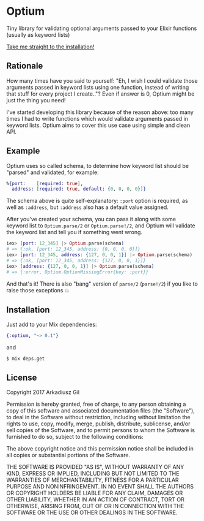 # Optium

Tiny library for validating optional arguments passed to your
Elixir functions (usually as keyword lists)

[Take me straight to the installation!](#installation)

## Rationale

How many times have you said to yourself: "Eh, I wish I could validate those arguments
passed in keyword lists using one function, instead of writing that stuff for every project I create.."?
Even if answer is 0, Optium might be just the thing you need!

I've started developing this library because of the reason above: too many times
I had to write functions which would validate arguments passed in keyword lists.
Optium aims to cover this use case using simple and clean API.

## Example

Optium uses so called schema, to determine how keyword list should be "parsed"
and validated, for example:

```elixir
%{port:    [required: true],
  address: [required: true, default: {0, 0, 0, 0}]}
```

The schema above is quite self-explanatory: `:port` option is required,
as well as `:address`, but `:address` also has a default value assigned.

After you've created your schema, you can pass it along with some keyword list to
`Optium.parse/2` or `Optium.parse!/2`, and Optium will validate the keyword list
and tell you if something went wrong.

```elixir
iex> [port: 12_345] |> Optium.parse(schema)
# => {:ok, [port: 12_345, address: {0, 0, 0, 0}]}
iex> [port: 12_345, address: {127, 0, 0, 1}] |> Optium.parse(schema)
# => {:ok, [port: 12_345, address: {127, 0, 0, 1}]}
iex> [address: {127, 0, 0, 1}] |> Optium.parse(schema)
# => {:error, Optium.OptionMissingError{key: :port}}
```

And that's it! There is also "bang" version of `parse/2` (`parse!/2`) if you like
to raise those exceptions :boom:

## Installation

Just add to your Mix dependencies:

```elixir
{:optium, "~> 0.1"}
```

and

```
$ mix deps.get
```

## License

Copyright 2017 Arkadiusz Gil

Permission is hereby granted, free of charge, to any person obtaining a copy of this software and associated documentation files (the "Software"), to deal in the Software without restriction, including without limitation the rights to use, copy, modify, merge, publish, distribute, sublicense, and/or sell copies of the Software, and to permit persons to whom the Software is furnished to do so, subject to the following conditions:

The above copyright notice and this permission notice shall be included in all copies or substantial portions of the Software.

THE SOFTWARE IS PROVIDED "AS IS", WITHOUT WARRANTY OF ANY KIND, EXPRESS OR IMPLIED, INCLUDING BUT NOT LIMITED TO THE WARRANTIES OF MERCHANTABILITY, FITNESS FOR A PARTICULAR PURPOSE AND NONINFRINGEMENT. IN NO EVENT SHALL THE AUTHORS OR COPYRIGHT HOLDERS BE LIABLE FOR ANY CLAIM, DAMAGES OR OTHER LIABILITY, WHETHER IN AN ACTION OF CONTRACT, TORT OR OTHERWISE, ARISING FROM, OUT OF OR IN CONNECTION WITH THE SOFTWARE OR THE USE OR OTHER DEALINGS IN THE SOFTWARE.

